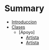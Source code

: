 # Summary

* [Introduccion](introduccion.md)
* [Clases](Clases/Clases.md)
    * [Apoyo]
      * [Artista](Clases/Apoyo/Artista.md)
      * [Artista]()
